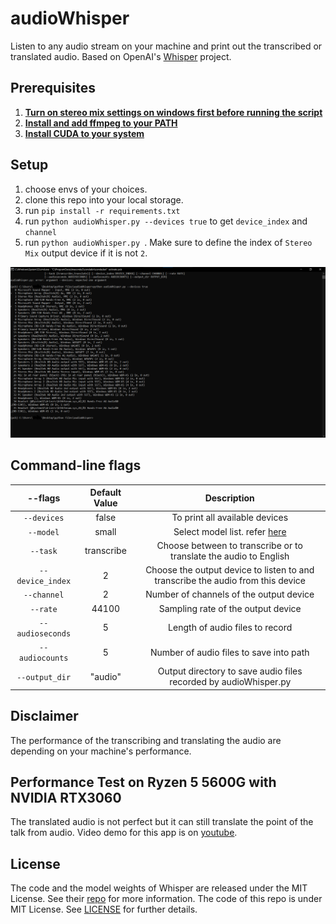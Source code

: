 # audioWhisper
Listen to any audio stream on your machine and print out the transcribed or translated audio. Based on OpenAI's [Whisper](https://github.com/openai/whisper) project. 

## Prerequisites

1. [**Turn on stereo mix settings on windows first before running the script**](https://www.howtogeek.com/howto/39532/how-to-enable-stereo-mix-in-windows-7-to-record-audio/)
2. [**Install and add ffmpeg to your PATH**](https://www.thewindowsclub.com/how-to-install-ffmpeg-on-windows-10#:~:text=Click%20New%20and%20type%20the,Click%20OK%20to%20apply%20changes.)
3. [**Install CUDA to your system**](https://developer.nvidia.com/cuda-downloads) 
## Setup

1. choose envs of your choices.
2. clone this repo into your local storage.
3. run ```pip install -r requirements.txt```
4. run ```python audioWhisper.py --devices true``` to get `device_index` and `channel`
5. run ```python audioWhisper.py ```. Make sure to define the index of `Stereo Mix` output device if it is not `2`.

<img src="https://raw.githubusercontent.com/Awexander/audioWhisper/main/screenshots/--deviceslist.png">

## Command-line flags
|      --flags          |  Default Value  |      Description                                                                                       |
|:---------------------:|:---------------:|:------------------------------------------------------------------------------------------------------:|
|`--devices`            | false           | To print all available devices                                                                         |
|`--model`              | small           | Select model list. refer [here](https://github.com/openai/whisper#available-models-and-languages)      |
|`--task`               | transcribe      | Choose between to transcribe  or to translate the audio to English                                     |
|`--device_index`       | 2               | Choose the output device to listen to and transcribe the audio from this device                        |
|`--channel`            | 2               | Number of channels of the output device                                                                |
|`--rate`               | 44100           | Sampling rate of the output device                                                                     |
|`--audioseconds`       | 5               | Length of audio files to record                                                                        |
|`--audiocounts`        | 5               | Number of audio files to save into path                                                                |
|`--output_dir`         | "audio"         | Output directory to save audio files recorded by audioWhisper.py                                       |

## Disclaimer
The performance of the transcribing and translating the audio are depending on your machine's performance. 

## Performance Test on Ryzen 5 5600G with NVIDIA RTX3060
The translated audio is not perfect but it can still translate the point of the talk from audio. Video demo for this app is on [youtube](https://youtu.be/8n_KKEST1gg).


## License
The code and the model weights of Whisper are released under the MIT License. See their [repo](https://github.com/openai/whisper#license) for more information.
The code of this repo is under MIT License. See [LICENSE](LICENSE) for further details.


